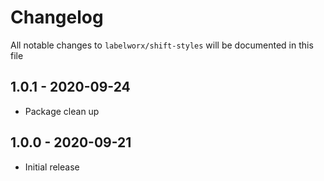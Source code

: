 # Changelog

All notable changes to `labelworx/shift-styles` will be documented in this file

## 1.0.1 - 2020-09-24

- Package clean up

## 1.0.0 - 2020-09-21

- Initial release
